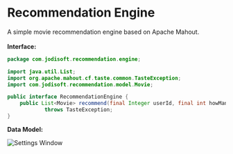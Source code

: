 Recommendation Engine
=====================================
A simple movie recommendation engine based on Apache Mahout.
<br/>
<br/>
<b>Interface:</b>


```java
package com.jodisoft.recommendation.engine;

import java.util.List;
import org.apache.mahout.cf.taste.common.TasteException;
import com.jodisoft.recommendation.model.Movie;

public interface RecommendationEngine {
    public List<Movie> recommend(final Integer userId, final int howMany)
            throws TasteException;
}
```


<b>Data Model:</b>

![Settings Window](https://raw.githubusercontent.com/julesbond007/movie-recommendation-engine/master/docs/recommendation_tables.png)
